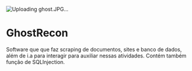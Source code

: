 ![Uploading ghost.JPG…]()
# GhostRecon
Software que que faz scraping de documentos, sites e banco de dados, além de i.a para interagir para auxiliar nessas atividades. Contém também função de SQLInjection.
